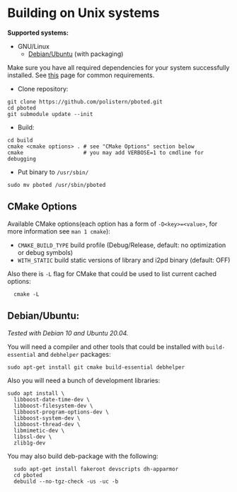 # Building on Unix systems

**Supported systems:**

* GNU/Linux
  - [Debian/Ubuntu](#debian-ubuntu) (with packaging)

Make sure you have all required dependencies for your system successfully installed.
See [this](requirements.md) page for common requirements.

- Clone repository:

```
git clone https://github.com/polistern/pboted.git
cd pboted
git submodule update --init
```

- Build:

```
cd build
cmake <cmake options> . # see "CMake Options" section below
cmake                   # you may add VERBOSE=1 to cmdline for debugging
```

- Put binary to `/usr/sbin/`

```
sudo mv pboted /usr/sbin/pboted
```

## CMake Options

Available CMake options(each option has a form of `-D<key>=<value>`, for more information see `man 1 cmake`):

* `CMAKE_BUILD_TYPE` build profile (Debug/Release, default: no optimization or debug symbols)
* `WITH_STATIC`      build static versions of library and i2pd binary (default: OFF)

Also there is `-L` flag for CMake that could be used to list current cached options:

```
  cmake -L
```

## Debian/Ubuntu:

_Tested with Debian 10 and Ubuntu 20.04._

You will need a compiler and other tools that could be installed with `build-essential` and `debhelper` packages:

```
sudo apt-get install git cmake build-essential debhelper
```

Also you will need a bunch of development libraries:

```
sudo apt install \
  libboost-date-time-dev \
  libboost-filesystem-dev \
  libboost-program-options-dev \
  libboost-system-dev \
  libboost-thread-dev \
  libmimetic-dev \
  libssl-dev \
  zlib1g-dev
```


You may also build deb-package with the following:

```
  sudo apt-get install fakeroot devscripts dh-apparmor
  cd pboted
  debuild --no-tgz-check -us -uc -b
```
